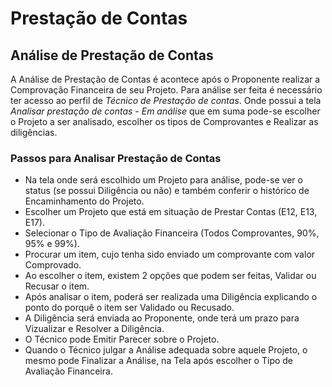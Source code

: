 # Prestação de Contas

## Análise de Prestação de Contas

A Análise de Prestação de Contas é acontece após o Proponente realizar a Comprovação Financeira de seu Projeto. Para análise ser feita é necessário ter acesso ao perfil de *Técnico de Prestação de contas*. Onde possui a tela *Analisar prestação de contas - Em análise* que em suma pode-se escolher o Projeto a ser analisado, escolher os tipos de Comprovantes e Realizar as diligências.

### Passos para Analisar Prestação de Contas   
* Na tela onde será escolhido um Projeto para análise, pode-se ver o status (se possui Diligência ou não) e também conferir o histórico de Encaminhamento do Projeto.  
* Escolher um Projeto que está em situação de Prestar Contas (E12, E13, E17).
* Selecionar o Tipo de Avaliação Financeira (Todos Comprovantes, 90%, 95% e 99%).
* Procurar um item, cujo tenha sido enviado um comprovante com valor Comprovado.
* Ao escolher o item, existem 2 opções que podem ser feitas, Validar ou Recusar o item.
* Após analisar o item, poderá ser realizada uma Diligência explicando o ponto do porquê  o item ser Validado ou Recusado.
* A Diligência será enviada ao Proponente, onde terá um prazo para Vizualizar e Resolver a Diligência.
* O Técnico pode Emitir Parecer sobre o Projeto.
* Quando o Técnico julgar a Análise adequada sobre aquele Projeto, o mesmo pode Finalizar a Análise, na Tela após escolher o Tipo de Avaliação Financeira.
